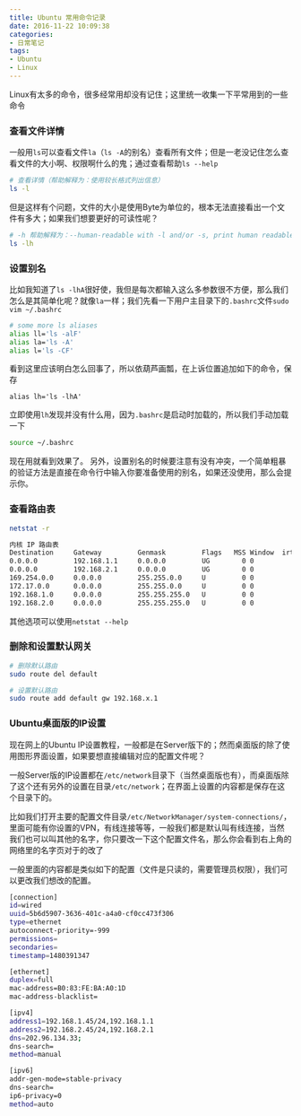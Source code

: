 ```yaml
---
title: Ubuntu 常用命令记录
date: 2016-11-22 10:09:38
categories:
- 日常笔记
tags:
- Ubuntu
- Linux
---
```


Linux有太多的命令，很多经常用却没有记住；这里统一收集一下平常用到的一些命令

<!--more-->
### 查看文件详情
一般用`ls`可以查看文件`la`（`ls -A`的别名）查看所有文件；但是一老没记住怎么查看文件的大小啊、权限啊什么的鬼；通过查看帮助`ls --help`
```bash
# 查看详情（帮助解释为：使用较长格式列出信息）
ls -l
```
但是这样有个问题，文件的大小是使用Byte为单位的，根本无法直接看出一个文件有多大；如果我们想要更好的可读性呢？
```bash
# -h 帮助解释为：--human-readable with -l and/or -s, print human readable sizes (e.g., 1K 234M 2G)
ls -lh
```

### 设置别名
比如我知道了`ls -lhA`很好使，我但是每次都输入这么多参数很不方便，那么我们怎么是其简单化呢？就像`la`一样；我们先看一下用户主目录下的`.bashrc`文件`sudo  vim ~/.bashrc`
```bash
# some more ls aliases
alias ll='ls -alF'
alias la='ls -A'
alias l='ls -CF'
```
看到这里应该明白怎么回事了，所以依葫芦画瓢，在上诉位置追加如下的命令，保存
```
alias lh='ls -lhA'
```
立即使用`lh`发现并没有什么用，因为`.bashrc`是启动时加载的，所以我们手动加载一下
```bash
source ~/.bashrc
```
现在用就看到效果了。
另外，设置别名的时候要注意有没有冲突，一个简单粗暴的验证方法是直接在命令行中输入你要准备使用的别名，如果还没使用，那么会提示你。

### 查看路由表
```bash
netstat -r

内核 IP 路由表
Destination     Gateway         Genmask         Flags   MSS Window  irtt Iface
0.0.0.0         192.168.1.1     0.0.0.0         UG        0 0          0 enp2s0
0.0.0.0         192.168.2.1     0.0.0.0         UG        0 0          0 enp2s0
169.254.0.0     0.0.0.0         255.255.0.0     U         0 0          0 docker0
172.17.0.0      0.0.0.0         255.255.0.0     U         0 0          0 docker0
192.168.1.0     0.0.0.0         255.255.255.0   U         0 0          0 enp2s0
192.168.2.0     0.0.0.0         255.255.255.0   U         0 0          0 enp2s0
```
其他选项可以使用`netstat --help`

### 删除和设置默认网关
```bash
# 删除默认路由
sudo route del default

# 设置默认路由
sudo route add default gw 192.168.x.1
```

### Ubuntu桌面版的IP设置
现在网上的Ubuntu IP设置教程，一般都是在Server版下的；然而桌面版的除了使用图形界面设置，如果要想直接编辑对应的配置文件呢？

一般Server版的IP设置都在`/etc/network`目录下（当然桌面版也有），而桌面版除了这个还有另外的设置在目录`/etc/network`；在界面上设置的内容都是保存在这个目录下的。

比如我们打开主要的配置文件目录`/etc/NetworkManager/system-connections/`，里面可能有你设置的VPN，有线连接等等，一般我们都是默认叫有线连接，当然我们也可以叫其他的名字，你只要改一下这个配置文件名，那么你会看到右上角的网络里的名字页对于的改了

一般里面的内容都是类似如下的配置（文件是只读的，需要管理员权限），我们可以更改我们想改的配置。
```bash
[connection]
id=wired
uuid=5b6d5907-3636-401c-a4a0-cf0cc473f306
type=ethernet
autoconnect-priority=-999
permissions=
secondaries=
timestamp=1480391347

[ethernet]
duplex=full
mac-address=B0:83:FE:BA:A0:1D
mac-address-blacklist=

[ipv4]
address1=192.168.1.45/24,192.168.1.1
address2=192.168.2.45/24,192.168.2.1
dns=202.96.134.33;
dns-search=
method=manual

[ipv6]
addr-gen-mode=stable-privacy
dns-search=
ip6-privacy=0
method=auto
```